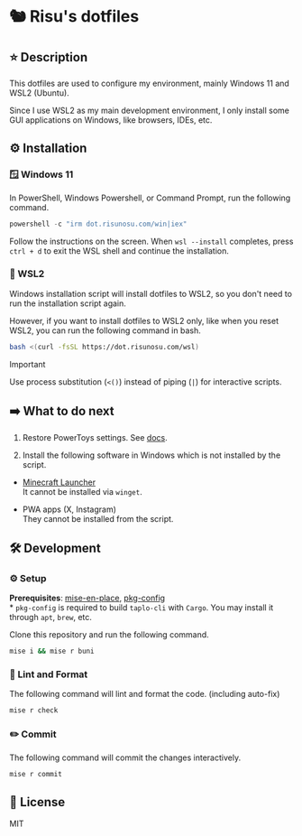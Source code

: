 # 🐿 Risu's dotfiles

## ⭐ Description

This dotfiles are used to configure my environment, mainly Windows 11 and WSL2 (Ubuntu).

Since I use WSL2 as my main development environment, I only install some GUI applications on Windows, like browsers, IDEs, etc.

## ⚙️ Installation

### 🪟 Windows 11

In PowerShell, Windows Powershell, or Command Prompt, run the following command.

```powershell
powershell -c "irm dot.risunosu.com/win|iex"
```

Follow the instructions on the screen. When `wsl --install` completes, press `ctrl + d` to exit the WSL shell and continue the installation.

### 🐧 WSL2

Windows installation script will install dotfiles to WSL2, so you don't need to run the installation script again.

However, if you want to install dotfiles to WSL2 only, like when you reset WSL2, you can run the following command in bash.

```bash
bash <(curl -fsSL https://dot.risunosu.com/wsl)
```

> [!IMPORTANT]
> Use process substitution (`<()`) instead of piping (`|`) for interactive scripts.

## ➡️ What to do next

<!-- cspell:ignore powertoys -->

1. Restore PowerToys settings. See [docs](https://learn.microsoft.com/en-us/windows/powertoys/general#backup--restore).

2. Install the following software in Windows which is not installed by the script.

- [Minecraft Launcher](https://aka.ms/minecraftClientGameCoreWindows)  
  It cannot be installed via `winget`.

- PWA apps (X, Instagram)  
  They cannot be installed from the script.

## 🛠️ Development

### ⚙️ Setup

**Prerequisites**: [mise-en-place](https://mise.jdx.dev/), [pkg-config](https://www.freedesktop.org/wiki/Software/pkg-config/)  
\* `pkg-config` is required to build `taplo-cli` with `Cargo`. You may install it through `apt`, `brew`, etc.

Clone this repository and run the following command.

<!-- cspell:ignore buni -->

```bash
mise i && mise r buni
```

### 🧵 Lint and Format

The following command will lint and format the code. (including auto-fix)

```bash
mise r check
```

### ✏️ Commit

The following command will commit the changes interactively.

```bash
mise r commit
```

## 📜 License

MIT
